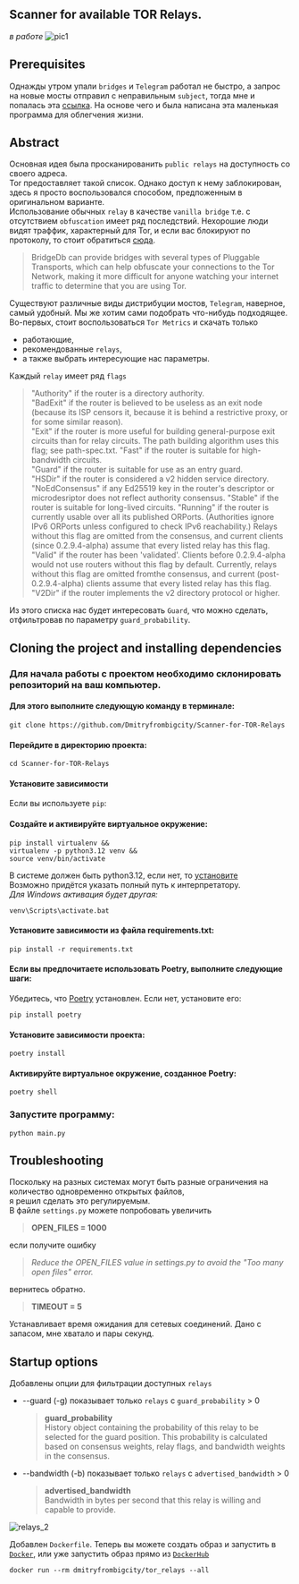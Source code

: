 ## Scanner for available TOR Relays.  
*в работе*
![pic1](https://github.com/user-attachments/assets/eae7917a-80b8-4009-bed6-7186fba2e052)
## Prerequisites
Однажды утром упали `bridges` и `Telegram` работал не быстро, а запрос на новые мосты отправил с неправильным `subject`,
тогда мне и попалась эта [ссылка](https://github.com/ValdikSS/tor-relay-scanner). 
На основе чего и была написана эта маленькая программа для облегчения жизни.
## Abstract
Основная идея была просканированить `public relays` на доступность со своего адреса.  
Tor предоставляет такой список. Однако доступ к нему заблокирован, здесь я просто воспользовался способом, предпоженным в оригинальном варианте.  
Использование обычных `relay`  в качестве `vanilla bridge` т.е. с отсутствием `obfuscation` 
имеет ряд последствий. Нехорошие люди видят траффик, характерный для Tor, и если вас блокируют по протоколу, то стоит обратиться [сюда](https://bridges.torproject.org/options).
>BridgeDb can provide bridges with several types of Pluggable Transports, which can help obfuscate your connections to the Tor Network, making it more difficult for anyone watching your internet traffic to determine that you are using Tor.
>
Cуществуют различные виды дистрибуции мостов, `Telegram`, наверное, самый удобный. 
Мы же хотим сами подобрать что-нибудь подходящее.  
Во-первых, стоит воспользоваться `Tor Metrics` и скачать только 
- работающие,
- рекомендованные `relays`,
- а также выбрать интересующие нас параметры.
  
Каждый `relay` имеет ряд `flags` 
>"Authority" if the router is a directory authority.  
>"BadExit" if the router is believed to be useless as an exit node
   (because its ISP censors it, because it is behind a restrictive
   proxy, or for some similar reason).  
>"Exit" if the router is more useful for building
   general-purpose exit circuits than for relay circuits.  The
   path building algorithm uses this flag; see path-spec.txt.
>"Fast" if the router is suitable for high-bandwidth circuits.  
>"Guard" if the router is suitable for use as an entry guard.  
>"HSDir" if the router is considered a v2 hidden service directory.  
>"NoEdConsensus" if any Ed25519 key in the router's descriptor or
   microdesriptor does not reflect authority consensus.
>"Stable" if the router is suitable for long-lived circuits.
>"Running" if the router is currently usable over all its published
   ORPorts. (Authorities ignore IPv6 ORPorts unless configured to
   check IPv6 reachability.) Relays without this flag are omitted
   from the consensus, and current clients (since 0.2.9.4-alpha)
   assume that every listed relay has this flag.  
>"Valid" if the router has been 'validated'. Clients before
   0.2.9.4-alpha would not use routers without this flag by
   default. Currently, relays without this flag are omitted
   fromthe consensus, and current (post-0.2.9.4-alpha) clients
   assume that every listed relay has this flag.  
>"V2Dir" if the router implements the v2 directory protocol or
   higher.
>   
Из этого списка нас будет интересовать `Guard`, что можно сделать, отфильтровав по параметру `guard_probability`.


## Cloning the project and installing dependencies
### Для начала работы с проектом необходимо склонировать репозиторий на ваш компьютер.  
#### Для этого выполните следующую команду в терминале: 
```
git clone https://github.com/Dmitryfrombigcity/Scanner-for-TOR-Relays
```
#### Перейдите в директорию проекта:
```
cd Scanner-for-TOR-Relays
```
#### Установите зависимости
Если вы используете `pip`:  
#### Создайте и активируйте виртуальное окружение:
```
pip install virtualenv &&
virtualenv -p python3.12 venv &&
source venv/bin/activate
```
В системе должен быть python3.12, если нет, то [установите](https://www.python.org/downloads/)  
Возможно придётся указать полный путь к интерпретатору.  
*Для Windows активация будет другая:*
```
venv\Scripts\activate.bat
```
#### Установите зависимости из файла requirements.txt:
```
pip install -r requirements.txt
```
#### Если вы предпочитаете использовать Poetry, выполните следующие шаги:
Убедитесь, что [Poetry](https://python-poetry.org/) установлен. Если нет, установите его:
```
pip install poetry
```
#### Установите зависимости проекта:
```
poetry install
```
#### Активируйте виртуальное окружение, созданное Poetry:
```
poetry shell
```
### Запустите программу:
```
python main.py
```
## Troubleshooting
Поскольку на разных системах могут быть разные ограничения на количество одновременно открытых файлов,  
я решил сделать это регулируемым.  
В файле `settings.py` можете попробовать увеличить
>**OPEN_FILES = 1000**
>
если получите ошибку  
>*Reduce the OPEN_FILES value in settings.py to avoid the "Too many open files" error.*
>
вернитесь обратно.
>**TIMEOUT = 5**
>
Устанавливает время ожидания для сетевых соединений. Дано с запасом, мне хватало и пары секунд.
## Startup options
Добавлены опции для фильтрации доступных `relays`
- --guard   (-g)        показывает только `relays` с `guard_probability` > 0  
  >**guard_probability**   
History object containing the probability of this relay to be selected for the guard position. This probability is calculated based on consensus weights, relay flags, and bandwidth weights in the consensus.
- --bandwidth   (-b)    показывает только `relays` с `advertised_bandwidth` > 0
  >**advertised_bandwidth**  
Bandwidth in bytes per second that this relay is willing and capable to provide.
  
![relays_2](https://github.com/user-attachments/assets/973f1850-42b4-4cb2-9587-925359c1c67d)

Добавлен `Dockerfile`. Теперь вы можете создать образ и запустить в [`Docker`](https://www.docker.com/), или уже запустить образ прямо из [`DockerHub`](https://hub.docker.com/r/dmitryfrombigcity/tor_relays)  
```
docker run --rm dmitryfrombigcity/tor_relays --all
```





                  
